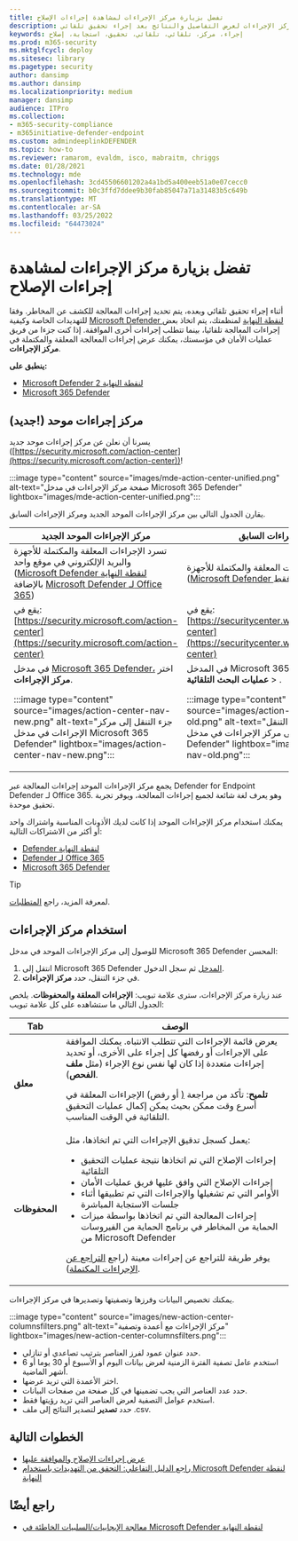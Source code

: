 ```yaml
---
title: تفضل بزيارة مركز الإجراءات لمشاهدة إجراءات الإصلاح
description: استخدام مركز الإجراءات لعرض التفاصيل والنتائج بعد إجراء تحقيق تلقائي
keywords: إجراء، مركز، تلقائي، تلقائي، تحقيق، استجابة، إصلاح
ms.prod: m365-security
ms.mktglfcycl: deploy
ms.sitesec: library
ms.pagetype: security
author: dansimp
ms.author: dansimp
ms.localizationpriority: medium
manager: dansimp
audience: ITPro
ms.collection:
- m365-security-compliance
- m365initiative-defender-endpoint
ms.custom: admindeeplinkDEFENDER
ms.topic: how-to
ms.reviewer: ramarom, evaldm, isco, mabraitm, chriggs
ms.date: 01/28/2021
ms.technology: mde
ms.openlocfilehash: 3cd45506601202a4a1bd5a400eeb51a0e07cecc0
ms.sourcegitcommit: b0c3ffd7ddee9b30fab85047a71a31483b5c649b
ms.translationtype: MT
ms.contentlocale: ar-SA
ms.lasthandoff: 03/25/2022
ms.locfileid: "64473024"
---
```

# <a name="visit-the-action-center-to-see-remediation-actions"></a>تفضل بزيارة مركز الإجراءات لمشاهدة إجراءات الإصلاح

أثناء إجراء تحقيق تلقائي وبعده، يتم تحديد إجراءات المعالجة للكشف عن المخاطر. وفقا للتهديدات الخاصة وكيفية [Microsoft Defender لنقطة النهاية](/windows/security/threat-protection) لمنظمتك، يتم اتخاذ بعض إجراءات المعالجة تلقائيا، بينما تتطلب إجراءات أخرى الموافقة. إذا كنت جزءا من فريق عمليات الأمان في مؤسستك، يمكنك عرض إجراءات المعالجة المعلقة والمكتملة في **مركز الإجراءات**.[](manage-auto-investigation.md#remediation-actions)


**ينطبق على:**
- [Microsoft Defender لنقطة النهاية 2](https://go.microsoft.com/fwlink/p/?linkid=2154037)
- [Microsoft 365 Defender](https://go.microsoft.com/fwlink/?linkid=2118804)

## <a name="new-a-unified-action-center"></a>(جديد!) مركز إجراءات موحد


يسرنا أن نعلن عن مركز إجراءات موحد جديد ([https://security.microsoft.com/action-center](https://security.microsoft.com/action-center))!

:::image type="content" source="images/mde-action-center-unified.png" alt-text="صفحة مركز الإجراءات في مدخل Microsoft 365 Defender" lightbox="images/mde-action-center-unified.png":::

يقارن الجدول التالي بين مركز الإجراءات الموحد الجديد ومركز الإجراءات السابق.

|مركز الإجراءات الموحد الجديد  |مركز الإجراءات السابق  |
|---------|---------|
|تسرد الإجراءات المعلقة والمكتملة للأجهزة والبريد الإلكتروني في موقع واحد <br/>([Microsoft Defender لنقطة النهاية](microsoft-defender-endpoint.md) بالإضافة [Microsoft Defender لـ Office 365](/microsoft-365/security/office-365-security/office-365-atp))|قوائم الإجراءات المعلقة والمكتملة للأجهزة <br/> ([Microsoft Defender لنقطة النهاية](microsoft-defender-endpoint.md) فقط)   |
|يقع في:<br/>[https://security.microsoft.com/action-center](https://security.microsoft.com/action-center)         |يقع في:<br/>[https://securitycenter.windows.com/action-center](https://securitycenter.windows.com/action-center)     |
| في مدخل <a href="https://go.microsoft.com/fwlink/p/?linkid=2077139" target="_blank">Microsoft 365 Defender،</a> اختر **مركز الإجراءات**. <p>:::image type="content" source="images/action-center-nav-new.png" alt-text="جزء التنقل إلى مركز الإجراءات في مدخل Microsoft 365 Defender" lightbox="images/action-center-nav-new.png"::: | في المدخل Microsoft 365 Defender، اختر **مركز عمليات البحث التلقائية** > . <p>:::image type="content" source="images/action-center-nav-old.png" alt-text="إصدار أقدم من جزء التنقل إلى مركز الإجراءات في مدخل Microsoft 365 Defender" lightbox="images/action-center-nav-old.png":::  |

يجمع مركز الإجراءات الموحد إجراءات المعالجة عبر Defender for Endpoint Defender لـ Office 365. وهو يعرف لغة شائعة لجميع إجراءات المعالجة، ويوفر تجربة تحقيق موحدة.

يمكنك استخدام مركز الإجراءات الموحد إذا كانت لديك الأذونات المناسبة واشتراك واحد أو أكثر من الاشتراكات التالية:

- [Defender لنقطة النهاية](microsoft-defender-endpoint.md)
- [Defender لـ Office 365](/microsoft-365/security/office-365-security/office-365-atp)
- [Microsoft 365 Defender](/microsoft-365/security/mtp/microsoft-threat-protection)

> [!TIP]
> لمعرفة المزيد، راجع [المتطلبات](/microsoft-365/security/mtp/prerequisites).

## <a name="using-the-action-center"></a>استخدام مركز الإجراءات

للوصول إلى مركز الإجراءات الموحد في مدخل Microsoft 365 Defender المحسن:

1. انتقل إلى Microsoft 365 Defender <a href="https://go.microsoft.com/fwlink/p/?linkid=2077139" target="_blank">المدخل</a> ثم سجل الدخول.
2. في جزء التنقل، حدد **مركز الإجراءات**.

عند زيارة مركز الإجراءات، سترى علامة تبويب: **الإجراءات المعلقة** **والمحفوظات**. يلخص الجدول التالي ما ستشاهده على كل علامة تبويب:

|Tab|الوصف|
|---|---|
|**معلق**|يعرض قائمة الإجراءات التي تتطلب الانتباه. يمكنك الموافقة على الإجراءات أو رفضها كل إجراء على الأخرى، أو تحديد إجراءات متعددة إذا كان لها نفس نوع الإجراء (مثل **ملف الفحص**). <p> **تلميح**: تأكد من مراجعة [(](manage-auto-investigation.md) أو رفض) الإجراءات المعلقة في أسرع وقت ممكن بحيث يمكن إكمال عمليات التحقيق التلقائية في الوقت المناسب.|
|**المحفوظات**|يعمل كسجل تدقيق الإجراءات التي تم اتخاذها، مثل: <ul><li>إجراءات الإصلاح التي تم اتخاذها نتيجة عمليات التحقيق التلقائية</li><li>إجراءات الإصلاح التي وافق عليها فريق عمليات الأمان</li><li>الأوامر التي تم تشغيلها والإجراءات التي تم تطبيقها أثناء جلسات الاستجابة المباشرة</li><li>إجراءات المعالجة التي تم اتخاذها بواسطة ميزات الحماية من المخاطر في برنامج الحماية من الفيروسات من Microsoft Defender</li></ul> <p> يوفر طريقة للتراجع عن إجراءات معينة (راجع [التراجع عن الإجراءات المكتملة](manage-auto-investigation.md#undo-completed-actions)).|

يمكنك تخصيص البيانات وفرزها وتصفيتها وتصديرها في مركز الإجراءات.

:::image type="content" source="images/new-action-center-columnsfilters.png" alt-text="مركز الإجراءات مع أعمدة وتصفية" lightbox="images/new-action-center-columnsfilters.png":::

- حدد عنوان عمود لفرز العناصر بترتيب تصاعدي أو تنازلي.
- استخدم عامل تصفية الفترة الزمنية لعرض بيانات اليوم أو الأسبوع أو 30 يوما أو 6 أشهر الماضية.
- اختر الأعمدة التي تريد عرضها.
- حدد عدد العناصر التي يجب تضمينها في كل صفحة من صفحات البيانات.
- استخدم عوامل التصفية لعرض العناصر التي تريد رؤيتها فقط.
- حدد **تصدير** لتصدير النتائج إلى ملف .csv.

## <a name="next-steps"></a>الخطوات التالية

- [عرض إجراءات الإصلاح والموافقة عليها](manage-auto-investigation.md)
- [راجع الدليل التفاعلي: التحقق من التهديدات باستخدام Microsoft Defender لنقطة النهاية](https://aka.ms/MDATP-IR-Interactive-Guide)

## <a name="see-also"></a>راجع أيضًا

- [معالجة الإيجابيات/السلبيات الخاطئة في Microsoft Defender لنقطة النهاية](defender-endpoint-false-positives-negatives.md)
